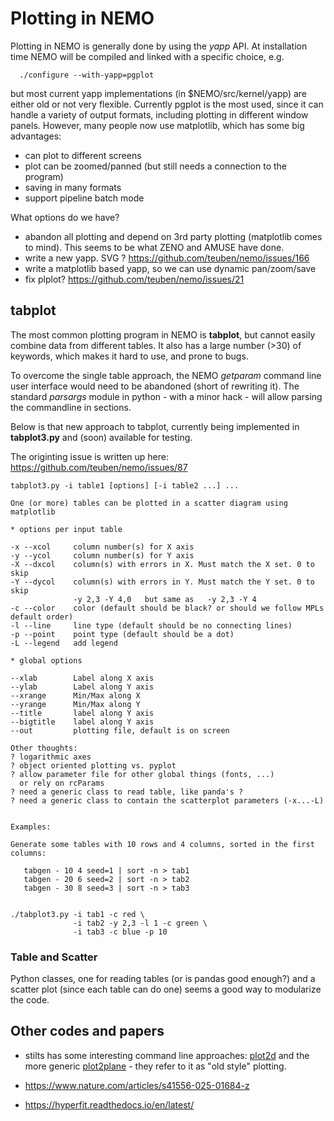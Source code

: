 # Plotting in NEMO

Plotting in NEMO is generally done by using the *yapp* API. At installation time
NEMO will be compiled and linked with a specific choice, e.g.

      ./configure --with-yapp=pgplot

but most current yapp implementations (in $NEMO/src/kernel/yapp) are either old
or not very flexible. Currently pgplot is the most used, since it can handle
a variety of output formats, including plotting in different window panels. However,
many people now use matplotlib, which has some big advantages:

* can plot to different screens
* plot can be zoomed/panned (but still needs a connection to the program)
* saving in many formats
* support pipeline batch mode


What options do we have?

* abandon all plotting and depend on 3rd party plotting (matplotlib comes to mind).
  This seems to be what ZENO and AMUSE have done.
* write a new yapp.   SVG ?  https://github.com/teuben/nemo/issues/166
* write a matplotlib based yapp, so we can use dynamic pan/zoom/save
* fix plplot?   https://github.com/teuben/nemo/issues/21

## tabplot

The most common plotting program in NEMO is **tabplot**, but cannot easily combine
data from different tables. It also has a large number (>30) of keywords, which
makes it hard to use, and prone to bugs.

To overcome the single table approach, the NEMO *getparam* command line user interface
would need to be abandoned (short of rewriting it). The standard *parsargs* module
in python - with a minor hack - will allow parsing the commandline in sections.

Below is that new approach to tabplot, currently being implemented in **tabplot3.py**
and (soon) available for testing.

The originting issue is written up here:  https://github.com/teuben/nemo/issues/87


```
tabplot3.py -i table1 [options] [-i table2 ...] ...

One (or more) tables can be plotted in a scatter diagram using matplotlib

* options per input table

-x --xcol     column number(s) for X axis
-y --ycol     column number(s) for Y axis
-X --dxcol    column(s) with errors in X. Must match the X set. 0 to skip
-Y --dycol    column(s) with errors in Y. Must match the Y set. 0 to skip
              -y 2,3 -Y 4,0   but same as   -y 2,3 -Y 4
-c --color    color (default should be black? or should we follow MPLs default order)
-l --line     line type (default should be no connecting lines)
-p --point    point type (default should be a dot)
-L --legend   add legend

* global options

--xlab        Label along X axis
--ylab        Label along Y axis
--xrange      Min/Max along X
--yrange      Min/Max along Y
--title       label along Y axis
--bigtitle    label along Y axis
--out         plotting file, default is on screen

Other thoughts:
? logarithmic axes
? object oriented plotting vs. pyplot
? allow parameter file for other global things (fonts, ...)
  or rely on rcParams
? need a generic class to read table, like panda's ?
? need a generic class to contain the scatterplot parameters (-x...-L)


Examples:

Generate some tables with 10 rows and 4 columns, sorted in the first columns:

   tabgen - 10 4 seed=1 | sort -n > tab1
   tabgen - 20 6 seed=2 | sort -n > tab2
   tabgen - 30 8 seed=3 | sort -n > tab3


./tabplot3.py -i tab1 -c red \
              -i tab2 -y 2,3 -l 1 -c green \
              -i tab3 -c blue -p 10

```

###   Table and Scatter

Python classes, one for reading tables (or is pandas good enough?) and a scatter plot
(since each table can do one) seems a good way to modularize the code.

## Other codes and papers 

* stilts has some interesting command line approaches:
  [plot2d](https://www.star.bris.ac.uk/mbt/stilts/sun256/plot2d.html)
  and the more generic
  [plot2plane](https://www.star.bris.ac.uk/mbt/stilts/sun256/plot2plane.html) -
  they refer to it as "old style" plotting.


* https://www.nature.com/articles/s41556-025-01684-z

* https://hyperfit.readthedocs.io/en/latest/
